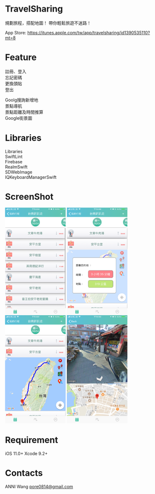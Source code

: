 # TravelSharing

規劃旅程，搭配地圖！
帶你輕鬆旅遊不迷路！

App Store: https://itunes.apple.com/tw/app/travelsharing/id1390535110?mt=8

# Feature
註冊、登入  
忘記密碼  
更換頭貼  
登出  


Goolg搜詢新增地  
景點導航   
景點距離及時間推算   
Google街景圖   

# Libraries

Libraries   
SwiftLint   
Firebase   
RealmSwift   
SDWebImage   
IQKeyboardManagerSwift  

# ScreenShot

<img src="https://github.com/pore0814/TravelSharing/blob/master/Screen%20Shot/IMG_1620.PNG" width="200" align="center" style="max-width:100%;">    <img src="https://github.com/pore0814/TravelSharing/blob/master/Screen%20Shot/IMG_1626.PNG" width="200" align="center" style="max-width:100%;">    <img src="https://github.com/pore0814/TravelSharing/blob/master/Screen%20Shot/IMG_1625.PNG" width="200" align="center" style="max-width:100%;">    <img src="https://github.com/pore0814/TravelSharing/blob/master/Screen%20Shot/IMG_1618.PNG" width="200" align="center" style="max-width:100%;">

# Requirement
iOS 11.0+
Xcode 9.2+

# Contacts
ANNI Wang
pore0814@gmail.com









